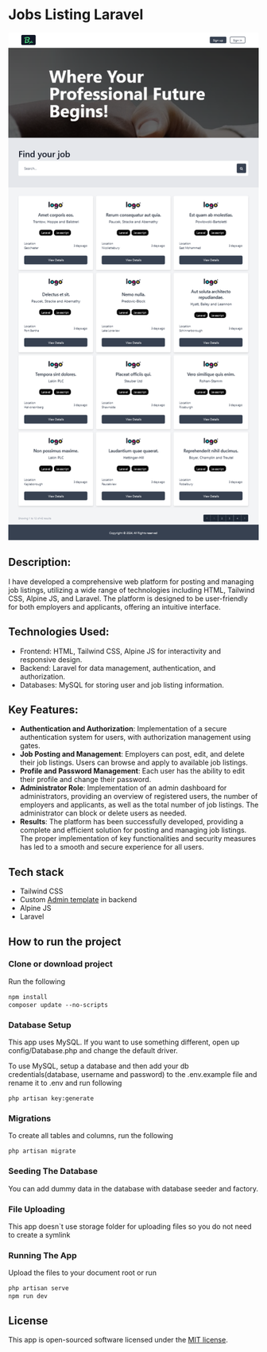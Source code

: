 # Jobs Listing Laravel

![Alt text](./screenshot.png)

## Description:

I have developed a comprehensive web platform for posting and managing job listings, utilizing a wide range of technologies including HTML, Tailwind CSS, Alpine JS, and Laravel. The platform is designed to be user-friendly for both employers and applicants, offering an intuitive interface.

## Technologies Used:

-   Frontend: HTML, Tailwind CSS, Alpine JS for interactivity and responsive design.
-   Backend: Laravel for data management, authentication, and authorization.
-   Databases: MySQL for storing user and job listing information.

## Key Features:

-   **Authentication and Authorization**: Implementation of a secure authentication system for users, with authorization management using gates.
-   **Job Posting and Management**: Employers can post, edit, and delete their job listings. Users can browse and apply to available job listings.
-   **Profile and Password Management**: Each user has the ability to edit their profile and change their password.
-   **Administrator Role**: Implementation of an admin dashboard for administrators, providing an overview of registered users, the number of employers and applicants, as well as the total number of job listings. The administrator can block or delete users as needed.
-   **Results**: The platform has been successfully developed, providing a complete and efficient solution for posting and managing job listings. The proper implementation of key functionalities and security measures has led to a smooth and secure experience for all users.

## Tech stack

-   Tailwind CSS
-   Custom [Admin template](https://www.tailwindawesome.com/resources/tailwind-admin-template) in backend
-   Alpine JS
-   Laravel

## How to run the project

### Clone or download project

Run the following

```
npm install
composer update --no-scripts
```

### Database Setup

This app uses MySQL. If you want to use something different, open up config/Database.php and change the default driver.

To use MySQL, setup a database and then add your db credentials(database, username and password) to the .env.example file and rename it to .env and run following

```
php artisan key:generate
```

### Migrations

To create all tables and columns, run the following

```
php artisan migrate
```

### Seeding The Database

You can add dummy data in the database with database seeder and factory.

### File Uploading

This app doesn`t use storage folder for uploading files so you do not need to create a symlink

### Running The App

Upload the files to your document root or run

```
php artisan serve
npm run dev
```

## License

This app is open-sourced software licensed under the [MIT license](https://opensource.org/licenses/MIT).
